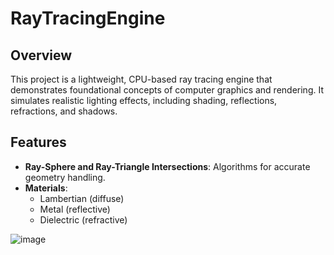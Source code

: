 # RayTracingEngine

## Overview
This project is a lightweight, CPU-based ray tracing engine that demonstrates foundational concepts of computer graphics and rendering. It simulates realistic lighting effects, including shading, reflections, refractions, and shadows.

## Features
- **Ray-Sphere and Ray-Triangle Intersections**: Algorithms for accurate geometry handling.
- **Materials**:
  - Lambertian (diffuse)
  - Metal (reflective)
  - Dielectric (refractive)

![image](https://github.com/user-attachments/assets/ee47e9d7-b68b-47d5-8579-a7a1c0bdd7f4)
